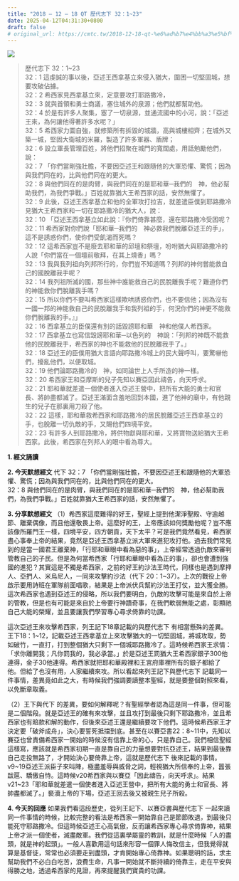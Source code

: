```yaml
---
title: "2018 – 12 – 18 QT 歷代志下 32：1~23"
date: 2025-04-12T04:31:30+0800
draft: false
# original_url: https://cmtc.tw/2018-12-18-qt-%e6%ad%b7%e4%bb%a3%e5%bf%97%e4%b8%8b-32%ef%bc%9a123
---
```


![](/images/qt.jpg)
> 歷代志下 32：1\~23  
> 32：1 這虔誠的事以後，亞述王西拿基立來侵入猶大，圍困一切堅固城，想要攻破佔據。  
> 32：2 希西家見西拿基立來，定意要攻打耶路撒冷，  
> 32：3 就與首領和勇士商議，塞住城外的泉源；他們就都幫助他。  
> 32：4 於是有許多人聚集，塞了一切泉源，並通流國中的小河，說：「亞述王來，為何讓他得著許多水呢？」  
> 32：5 希西家力圖自強，就修築所有拆毀的城牆，高與城樓相齊；在城外又築一城，堅固大衛城的米羅，製造了許多軍器、盾牌；  
> 32：6 設立軍長管理百姓，將他們招聚在城門的寬闊處，用話勉勵他們，說：  
> 32：7 「你們當剛強壯膽，不要因亞述王和跟隨他的大軍恐懼、驚慌；因為與我們同在的，比與他們同在的更大。  
> 32：8 與他們同在的是肉臂，與我們同在的是耶和華─我們的　神，他必幫助我們，為我們爭戰。」百姓就靠猶大王希西家的話，安然無懼了。  
> 32：9 此後，亞述王西拿基立和他的全軍攻打拉吉，就差遣臣僕到耶路撒冷見猶大王希西家和一切在耶路撒冷的猶大人，說：  
> 32：10 「亞述王西拿基立如此說：『你們倚靠甚麼，還在耶路撒冷受困呢？  
> 32：11 希西家對你們說「耶和華─我們的　神必救我們脫離亞述王的手」，這不是誘惑你們，使你們受飢渴而死嗎？  
> 32：12 這希西家豈不是廢去耶和華的邱壇和祭壇，吩咐猶大與耶路撒冷的人說「你們當在一個壇前敬拜，在其上燒香」嗎？  
> 32：13 我與我列祖向列邦所行的，你們豈不知道嗎？列邦的神何嘗能救自己的國脫離我手呢？  
> 32：14 我列祖所滅的國，那些神中誰能救自己的民脫離我手呢？難道你們的神能救你們脫離我手嗎？  
> 32：15 所以你們不要叫希西家這樣欺哄誘惑你們，也不要信他；因為沒有一國一邦的神能救自己的民脫離我手和我列祖的手，何況你們的神更不能救你們脫離我的手。』」  
> 32：16 西拿基立的臣僕還有別的話毀謗耶和華　神和他僕人希西家。  
> 32：17 西拿基立也寫信毀謗耶和華─以色列的　神說：「列邦的神既不能救他的民脫離我手，希西家的神也不能救他的民脫離我手了。」  
> 32：18 亞述王的臣僕用猶大言語向耶路撒冷城上的民大聲呼叫，要驚嚇他們，擾亂他們，以便取城。  
> 32：19 他們論耶路撒冷的　神，如同論世上人手所造的神一樣。  
> 32：20 希西家王和亞摩斯的兒子先知以賽亞因此禱告，向天呼求。  
> 32：21 耶和華就差遣一個使者進入亞述王營中，把所有大能的勇士和官長、將帥盡都滅了。亞述王滿面含羞地回到本國，進了他神的廟中，有他親生的兒子在那裏用刀殺了他。  
> 32：22 這樣，耶和華救希西家和耶路撒冷的居民脫離亞述王西拿基立的手，也脫離一切仇敵的手，又賜他們四境平安。  
> 32：23 有許多人到耶路撒冷，將供物獻與耶和華，又將寶物送給猶大王希西家。此後，希西家在列邦人的眼中看為尊大。

**1. 經文誦讀**

**2.  今天默想經文**
代下 32：7 「你們當剛強壯膽，不要因亞述王和跟隨他的大軍恐懼、驚慌；因為與我們同在的，比與他們同在的更大。  
32：8 與他們同在的是肉臂，與我們同在的是耶和華─我們的　神，他必幫助我們，為我們爭戰。」百姓就靠猶大王希西家的話，安然無懼了。

**3. 分享默想經文**
（1）希西家這麼難得的好王，聖經上提到他潔淨聖殿、守逾越節、離棄偶像，而且他還敬畏上帝。這麼好的王，上帝應該如何獎勵他呢？豈不應該像所羅門王一樣，四境平安，四方朝貢，天下太平？可是我們竟然看見，希西家盡心事奉上帝的結果，竟然是亞述王西拿基立派大軍來進犯攻打他。過去我們常見到的是當一國君王離棄神，「行耶和華眼中看為惡的事」，上帝經常透過仇敵來審判管教自己的子民。但是為何當希西家「行耶和華眼中看為正的事」，卻也會遭到強國的進犯？其實這是不獨是希西家，之前的好王約沙法王時代，同樣也是遇到摩押人、亞捫人、米烏尼人，一同來攻擊約沙法（代下 20：1\~37）。上次的戰役上帝啟示要用詩班在軍隊前面唱歌，結果是上帝派伏兵幫約沙法王打仗，並大獲全勝。這次希西家也遇到亞述王的侵略，所以我們要明白，仇敵的攻擊可能是來自於上帝的管教，但是也有可能是來自於上帝要行神蹟奇事，在我們軟弱無能之處，彰顯祂自己大能的榮耀，並且要讓我們學習專心尋求倚靠的功課。

這次亞述王來攻擊希西家，列王記下18章記載的與歷代志下 有相當懸殊的差異。王下18：1\~12，記載亞述王西拿基立上來攻擊猶大的一切堅固城，將城攻取，勢如破竹，一直打，打到整個猶大只剩下一個城耶路撒冷了。這時候希西家王求情：「求你離開我；凡你罰我的，我必承當。」於是亞述王罰猶大王希西家銀子300他連得，金子30他連得。希西家就把耶和華殿裡和王宮府庫裡所有的銀子都給了他。但給了也沒有用，人家繼續來攻。所以看起來列王記下與歷代志下 記載同一件事情，差異竟如此之大，有時候我們強調要讀整本聖經，就是要整個對照來看，以免斷章取義。

（2）王下與代下 的差異，要如何解釋呢？有聖經學者認為這是同一件事，但可能是二個階段。就是亞述王的確有來攻擊，並且攻打到最後只剩下耶路撒冷，並且希西家也有賠款和解的動作，但後來亞述王還是繼續要攻下他們。這時候希西家王才決定要「破斧成舟」，決心要誓死抵擋到底。甚至在以賽亞書22：8\~11中，先知以賽亞也曾責備希西家一開始的時候沒有信靠上帝的心，只是靠自己。我們相信聖經這樣寫，應該就是希西家初期一直是靠自己的力量想要對抗亞述王，結果到最後靠自己走投無路了，才開始決心要倚靠上帝，這就是歷代志下 後來記載的事情。v9\~19亞述王派臣子來叫陣，極盡羞辱與威脅之詞，輕視猶大所信奉的上帝，囂張跋扈、驕傲自恃。這時候v20希西家與以賽亞「因此禱告，向天呼求」。結果v21\~23「耶和華就差遣一個使者進入亞述王營中，把所有大能的勇士和官長、將帥盡都滅了。」褻瀆上帝的下場，亞述王回去後又被親生兒子所殺。

**4. 今天的回應**
如果我們看這段歷史，從列王記下、以賽亞書與歷代志下 一起來讀同一件事情的時候，比較完整的看法是希西家一開始靠自己是節節敗退，到最後只能死守耶路撒冷。但這時候亞述王心高氣傲，反而讓希西家專心尋求倚靠神，結果上帝才派一個使者，滅盡敵軍。我們從這裏學屬靈的教訓，就是什麼時候「人的盡頭，就是神的起頭」。一般人喜歡用這句話來形容一個罪人悔改信主，但我覺得就算是基督徒，常常也必須要走到盡頭，才肯開始專心倚靠神。如果聰明的話，求主幫助我們不必白白吃苦，浪費生命，凡事一開始就不斷持續的倚靠主，走在平安與得勝之地，透過希西家的見證，再來提醒我們寶貴的功課。
